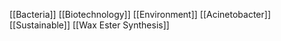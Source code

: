 [[Bacteria]]
[[Biotechnology]]
[[Environment]]
[[Acinetobacter]]
[[Sustainable]]
[[Wax Ester Synthesis]]

